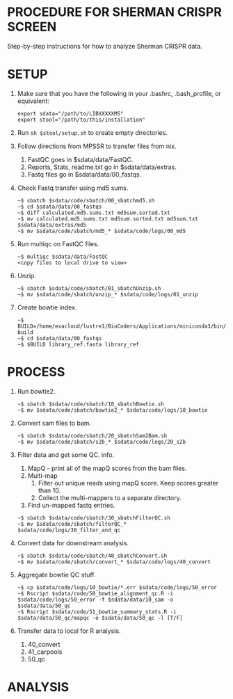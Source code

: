 PROCEDURE FOR SHERMAN CRISPR SCREEN
===================================

Step-by-step instructions for how to analyze Sherman CRISPR data.  

SETUP
=====

1. Make sure that you have the following in your .bashrc, .bash_profile, or equivalent:  

   ```
   export sdata="/path/to/LIBXXXXXMS"
   export stool="/path/to/this/installation"
   ```

1. Run `sh $stool/setup.sh` to create empty directories.  

1. Follow directions from MPSSR to transfer files from nix.  
   1. FastQC goes in $sdata/data/FastQC.  
   1. Reports, Stats, readme.txt go in $sdata/data/extras.  
   1. Fastq files go in $sdata/data/00_fastqs.  

1. Check Fastq transfer using md5 sums.  

   ```
   ~$ sbatch $sdata/code/sbatch/00_sbatchmd5.sh
   ~$ cd $sdata/data/00_fastqs
   ~$ diff calculated.md5.sums.txt md5sum.sorted.txt
   ~$ mv calculated.md5.sums.txt md5sum.sorted.txt md5sum.txt $sdata/data/extras/md5
   ~$ mv $sdata/code/sbatch/md5_* $sdata/code/logs/00_md5
   ```
   
1. Run multiqc on FastQC files.  

   ```
   ~$ multiqc $sdata/data/FastQC
   <copy files to local drive to view>
   ```

1. Unzip.  

   ```
   ~$ sbatch $sdata/code/sbatch/01_sbatchUnzip.sh
   ~$ mv $sdata/code/sbatch/unzip_* $sdata/code/logs/01_unzip
   ```

1. Create bowtie index.  

   ```
   ~$ BUILD=/home/exacloud/lustre1/BioCoders/Applications/miniconda3/bin/bowtie2-build
   ~$ cd $sdata/data/00_fastqs
   ~$ $BUILD library_ref.fasta library_ref
   ```

PROCESS
=======

1. Run bowtie2.  

   ```
   ~$ sbatch $sdata/code/sbatch/10_sbatchBowtie.sh
   ~$ mv $sdata/code/sbatch/bowtie2_* $sdata/code/logs/10_bowtie
   ```

1. Convert sam files to bam.  

   ```
   ~$ sbatch $sdata/code/sbatch/20_sbatchSam2Bam.sh
   ~$ mv $sdata/code/sbatch/s2b_* $sdata/code/logs/20_s2b
   ```

1. Filter data and get some QC. info.  
   1. MapQ - print all of the mapQ scores from the bam files.  
   1. Multi-map  
      1. Filter out unique reads using mapQ score. Keep scores greater than 10.  
      1. Collect the multi-mappers to a separate directory.  
   1. Find un-mapped fastq entries.  


   ```
   ~$ sbatch $sdata/code/sbatch/30_sbatchFilterQC.sh
   ~$ mv $sdata/code/sbatch/filterQC_* $sdata/code/logs/30_filter_and_qc
   ```

1. Convert data for downstream analysis.  

   ```
   ~$ sbatch $sdata/code/sbatch/40_sbatchConvert.sh
   ~$ mv $sdata/code/sbatch/convert_* $sdata/code/logs/40_convert
   ```

1. Aggregate bowtie QC stuff.

   ```
   ~$ cp $sdata/code/logs/10_bowtie/*.err $sdata/code/logs/50_error
   ~$ Rscript $sdata/code/50_bowtie_alignment_qc.R -i $sdata/code/logs/50_error -f $sdata/data/10_sam -o $sdata/data/50_qc
   ~$ Rscript $sdata/code/51_bowtie_summary_stats.R -i $sdata/data/50_qc/mapqc -o $sdata/data/50_qc -l [T/F]
   ```
   
1. Transfer data to local for R analysis.  
   1. 40_convert  
   2. 41_carpools  
   3. 50_qc  

ANALYSIS
========